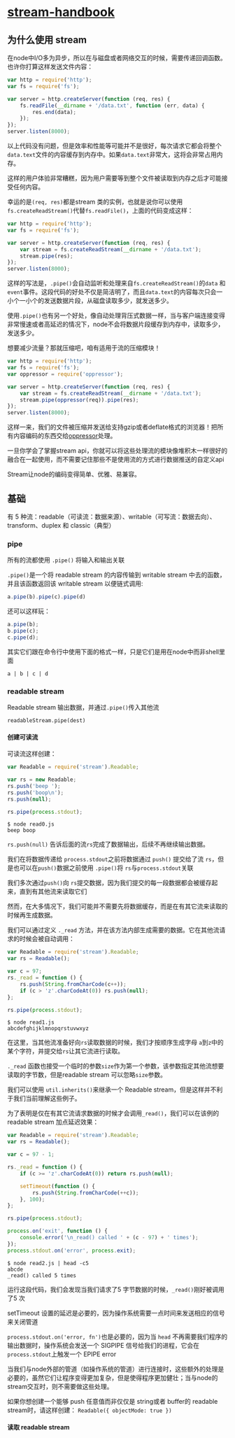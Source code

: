# [stream-handbook](https://github.com/substack/stream-handbook)

## 为什么使用 stream

在node中I/O多为异步，所以在与磁盘或者网络交互的时候，需要传递回调函数。也许你打算这样发送文件内容：

```javascript
var http = require('http');
var fs = require('fs');

var server = http.createServer(function (req, res) {
    fs.readFile(__dirname + '/data.txt', function (err, data) {
        res.end(data);
    });
});
server.listen(8000);
```

以上代码没有问题，但是效率和性能等可能并不是很好，每次请求它都会将整个`data.text`文件的内容缓存到内存中。如果`data.text`非常大，这将会非常占用内存。

这样的用户体验非常糟糕，因为用户需要等到整个文件被读取到内存之后才可能接受任何内容。

幸运的是`(req, res)`都是stream 类的实例，也就是说你可以使用 `fs.createReadStream()`代替`fs.readFile()`，上面的代码变成这样：
```javascript
var http = require('http');
var fs = require('fs');

var server = http.createServer(function (req, res) {
    var stream = fs.createReadStream(__dirname + '/data.txt');
    stream.pipe(res);
});
server.listen(8000);
```

这样的写法是，`.pipe()`会自动监听和处理来自`fs.createReadStream()`的`data` 和`event`事件。这段代码的好处不仅是简洁明了，而且`data.text`的内容每次只会一小个一小个的发送数据片段，从磁盘读取多少，就发送多少。

使用`.pipe()`也有另一个好处，像自动处理背压式数据一样，当与客户端连接变得非常慢速或者高延迟的情况下，node不会将数据片段缓存到内存中，读取多少，发送多少。

想要减少流量？那就压缩吧，咱有适用于流的压缩模块！
```javascript
var http = require('http');
var fs = require('fs');
var oppressor = require('oppressor');

var server = http.createServer(function (req, res) {
    var stream = fs.createReadStream(__dirname + '/data.txt');
    stream.pipe(oppressor(req)).pipe(res);
});
server.listen(8000);
```
这样一来，我们的文件被压缩并发送给支持gzip或者deflate格式的浏览器！把所有内容编码的东西交给[oppressor](https://github.com/substack/oppressor)处理。

一旦你学会了掌握stream api，你就可以将这些处理流的模块像堆积木一样很好的融合在一起使用，而不需要记住那些不是使用流的方式进行数据推送的自定义api

Stream让node的编码变得简单、优雅、易兼容。


## 基础

有 5 种流：readable（可读流：数据来源）、writable（可写流：数据去向）、transform、duplex 和 classic（典型）

### pipe

所有的流都使用 `.pipe()` 将输入和输出关联

`.pipe()`是一个将 readable stream 的内容传输到 writable stream 中去的函数，并且该函数返回该 writable stream 以便链式调用:
```javascript
a.pipe(b).pipe(c).pipe(d)
```
还可以这样玩：
```javascript
a.pipe(b);
b.pipe(c);
c.pipe(d);
```
其实它们跟在命令行中使用下面的格式一样，只是它们是用在node中而非shell里面
```
a | b | c | d
```

### readable stream

Readable stream 输出数据，并通过`.pipe()`传入其他流

```
readableStream.pipe(dest)
```

#### 创建可读流

可读流这样创建：

```javascript
var Readable = require('stream').Readable;

var rs = new Readable;
rs.push('beep ');
rs.push('boop\n');
rs.push(null);

rs.pipe(process.stdout);
```

```
$ node read0.js
beep boop
```

`rs.push(null)` 告诉后面的流`rs`完成了数据输出，后续不再继续输出数据。

我们在将数据传递给 `process.stdout`之前将数据通过 `push()` 提交给了流 `rs`，但是也可以在`push()`数据之前使用 `.pipe()`将 `rs`与`process.stdout`关联

我们多次通过`push()`向 `rs`提交数据，因为我们提交的每一段数据都会被缓存起来，直到有其他流来读取它们

然而，在大多情况下，我们可能并不需要先将数据缓存，而是在有其它流来读取的时候再生成数据。

我们可以通过定义 `._read` 方法，并在该方法内部生成需要的数据。它在其他流请求的时候会被自动调用：

```javascript
var Readable = require('stream').Readable;
var rs = Readable();

var c = 97;
rs._read = function () {
    rs.push(String.fromCharCode(c++));
    if (c > 'z'.charCodeAt(0)) rs.push(null);
};

rs.pipe(process.stdout);
```

```
$ node read1.js
abcdefghijklmnopqrstuvwxyz
```

在这里，当其他流准备好向`rs`读取数据的时候，我们才按顺序生成字母 `a`到`z`中的某个字符，并提交给`rs`让其它流进行读取。

`._read` 函数也接受一个临时的参数`size`作为第一个参数，该参数指定其他流想要读取的字节数，但是readable stream 可以忽略`size`参数。

我们可以使用 `util.inherits()`来继承一个 Readable stream，但是这样并不利于我们当前理解这些例子。

为了表明是仅在有其它流请求数据的时候才会调用`_read()`，我们可以在该例的readable stream 加点延迟效果：
```javascript
var Readable = require('stream').Readable;
var rs = Readable();

var c = 97 - 1;

rs._read = function () {
    if (c >= 'z'.charCodeAt(0)) return rs.push(null);

    setTimeout(function () {
        rs.push(String.fromCharCode(++c));
    }, 100);
};

rs.pipe(process.stdout);

process.on('exit', function () {
    console.error('\n_read() called ' + (c - 97) + ' times');
});
process.stdout.on('error', process.exit);
```

```
$ node read2.js | head -c5
abcde
_read() called 5 times
```

运行这段代码，我们会发现当我们请求了5 字节数据的时候，`_read()`刚好被调用了5 次

setTimeout 设置的延迟是必要的，因为操作系统需要一点时间来发送相应的信号来关闭管道

`process.stdout.on('error, fn')`也是必要的，因为当 `head` 不再需要我们程序的输出数据时，操作系统会发送一个 SIGPIPE 信号给我们的进程，它会在 `process.stdout`上触发一个 EPIPE error

当我们与node外部的管道（如操作系统的管道）进行连接时，这些额外的处理是必要的，虽然它们让程序变得更加复杂，但是使得程序更加健壮；当与node的stream交互时，则不需要做这些处理。

如果你想创建一个能够 push 任意值而非仅仅是 string或者 buffer的 readable stream时，请这样创建： `Readable({ objectMode: true })`

#### 读取 readable stream
